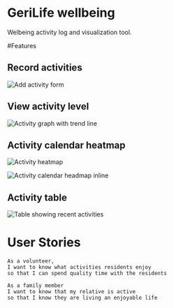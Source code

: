 # GeriLife wellbeing
Welbeing activity log and visualization tool.

#Features
## Record activities
![Add activity form](https://raw.githubusercontent.com/brylie/juhani-wellbeing/master/docs/screenshots/add-activity.jpg)

## View activity level
![Activity graph with trend line](https://raw.githubusercontent.com/brylie/juhani-wellbeing/master/docs/screenshots/activity-graph-with-trend-line.jpg)

## Activity calendar heatmap
![Activity heatmap](https://cdn.rawgit.com/GeriLife/wellbeing/master/docs/screenshots/activity-calendar-heatmap.png)

![Activity calendar headmap inline](https://cdn.rawgit.com/GeriLife/wellbeing/master/docs/screenshots/activity-heatmap.jpg)

## Activity table
![Table showing recent activities](https://raw.githubusercontent.com/brylie/juhani-wellbeing/master/docs/screenshots/activity-table.jpg)

# User Stories
```
As a volunteer,
I want to know what activities residents enjoy
so that I can spend quality time with the residents
```

```
As a family member
I want to know that my relative is active
so that I know they are living an enjoyable life
```
